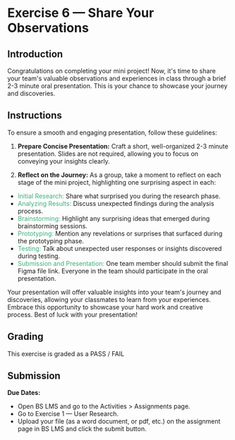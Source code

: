 # Exercise 6 — Share Your Observations

## Introduction

Congratulations on completing your mini project! Now, it's time to share your team's valuable observations and experiences in class through a brief 2-3 minute oral presentation. This is your chance to showcase your journey and discoveries.

## Instructions

To ensure a smooth and engaging presentation, follow these guidelines:

1. **Prepare Concise Presentation:** Craft a short, well-organized 2-3 minute presentation. Slides are not required, allowing you to focus on conveying your insights clearly.

2. **Reflect on the Journey:** As a group, take a moment to reflect on each stage of the mini project, highlighting one surprising aspect in each:

- <span style="color:#3eaf7c">Initial Research:</span> Share what surprised you during the research phase.
- <span style="color:#3eaf7c">Analyzing Results:</span> Discuss unexpected findings during the analysis process.
- <span style="color:#3eaf7c">Brainstorming:</span> Highlight any surprising ideas that emerged during brainstorming sessions.
- <span style="color:#3eaf7c">Prototyping:</span> Mention any revelations or surprises that surfaced during the prototyping phase.
- <span style="color:#3eaf7c">Testing:</span> Talk about unexpected user responses or insights discovered during testing.
- <span style="color:#3eaf7c">Submission and Presentation:</span> One team member should submit the final Figma file link. Everyone in the team should participate in the oral presentation.

Your presentation will offer valuable insights into your team's journey and discoveries, allowing your classmates to learn from your experiences. Embrace this opportunity to showcase your hard work and creative process. Best of luck with your presentation!

## Grading

This exercise is graded as a PASS / FAIL

## Submission

**Due Dates:**

<Badge text="Section 010: Thursday September 28th @9:00pm" />
<Badge type="error" text="Section 020: Thursday September 28th @7:00pm" />

- Open BS LMS and go to the Activities > Assignments page.
- Go to Exercise 1 — User Research.
- Upload your file (as a word document, or pdf, etc.) on the assignment page in BS LMS and click the submit button.
